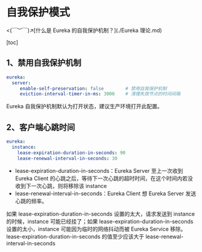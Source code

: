 # 自我保护模式

<(￣︶￣)↗[什么是 Eureka 的自我保护机制？](./Eureka 理论.md)

[toc]

## 1、禁用自我保护机制

```yaml
eureka:
  server:
     enable-self-preservation: false        # 禁用自我保护机制
     eviction-interval-timer-in-ms: 3000    # 清理失效节点的时间间隔
```

Eureka 自我保护机制默认为打开状态，建议生产环境打开此配置。

## 2、客户端心跳时间

```yaml
eureka:
  instance:
    lease-expiration-duration-in-seconds: 90
    lease-renewal-interval-in-seconds: 30
```

-   lease-expiration-duration-in-seconds：Eureka Server 至上一次收到 Eureka Client 的心跳之后，等待下一次心跳的超时时间，在这个时间内若没收到下一次心跳，则将移除该 instance
-   lease-renewal-interval-in-seconds：Eureka Client 想 Eureka Server 发送心跳的频率。

如果 lease-expiration-duration-in-seconds 设置的太大，请求发送到 instance 的时候，instance 可能已经挂了；如果 lease-expiration-duration-in-seconds 设置的太小，instance 可能因为临时的网络抖动而被 Eureka Service 移除。lease-expiration-duration-in-seconds 的值至少应该大于 lease-renewal-interval-in-seconds